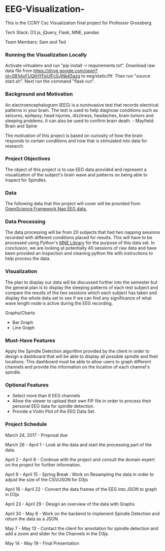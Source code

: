 # EEG-Visualization-
This is the CCNY Csc Visualization final project for Professor Grossberg.

Tech Stack: D3.js, jQuery, Flask, MNE, pandas

Team Members: Sam and Ted

### Running the Visualization Locally

Activate virtualenv and run "pip install -r requirements.txt". Download raw data file from https://drive.google.com/open?id=0B1j4xFUQtHYFeUlFc0JjNk45azg to eeg/static/fif. Then run "source start.sh". Next run the command "flask run".

### Background and Motivation

An electroencephalogram (EEG) is a noninvasive test that records electrical patterns in your brain. The test is used to help diagnose conditions such as seizures, epilepsy, head injuries, dizziness, headaches, brain tumors and sleeping problems. It can also be used to confirm brain death. - Mayfield: Brain and Spine

The motivation of this project is based on curiosity of how the brain responds to certain conditions and how that is stimulated into data for research.  

### Project Objectives

The object of this project is to use EEG data provided and represent a visualization of the subject's brain wave and patterns on being able to inspect for Spindles.

### Data

The following data that this project will cover will be provided from [OpenScience Framework Nap EEG data.](https://osf.io/chav7/)


###  Data Processing

The data processing will be from 20 subjects that had two napping sessions recorded with different conditions placed for results.  This will have to be processed using Python's [MNE Library](http://martinos.org/mne/stable/index.html) for the purpose of this data set.  In conclusion,  we are looking at potentially 40 sessions of raw data and have been provided an inspection and cleaning python file with instructions to help process the data.

### Visualization

The plan to display our data will be discussed further into the semester but the general plan is to display the sleeping patterns of each test subject and compare the results of the two sessions which each subject has taken and display the whole data set to see if we can find any significance of what wave length node is active during the EEG recording.

Graphs/Charts
- Bar Graph
- Line Graph

### Must-Have Features

Apply the Spindle Detection algorithm provided by the client in order to design a dashboard that will be able to 
display all possible spindle and their locations.  This dashboard must be able to allow users to graph different channels and provide the information on the location of each channel's spindle.

### Optional Features

- Select more than 6 EEG channels
- Allow the viewer to upload their own FIF file in order to process their personal EEG data for spindle detection.
- Provide a Violin Plot of the EEG Data Set.

### Project Schedule

March 24, 2017 - Proposal due

March 26 - April 1 - Look at the data and start the processing part of the data.

April 2 - April 8 - Continue with the project and consult the domain expert on the project for further information.

April 9 - April 15 - Spring Break : Work on Resampling the data in order to adjust the size of the CSV/JSON for D3js

April 16 - April 22 - Convert the data frames of the EEG into JSON to graph in D3js 

April 23 - April 29 -  Design an overview of the data with Graphs

April 30 - May 6 - Work on the backend to implement Spindle Detection and return the data as a JSON.

May 7 - May 13 - Contact the client for annotation for spindle detection and add a zoom and slider for the Channels in the D3js.

May 14 - May 19 - Final Presentation
